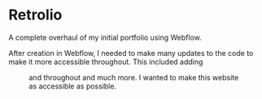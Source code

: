 # Retrolio
A complete overhaul of my initial portfolio using Webflow.

After creation in Webflow, I needed to make many updates to the code to make it more accessible throughout. This included adding <figure> and <figcaptions> throughout and much more. I wanted to make this website as accessible as possible.
